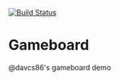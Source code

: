 [![Build Status](https://travis-ci.org/davcs86/Gameboard.svg?branch=master)](https://travis-ci.org/davcs86/Gameboard)

# Gameboard
@davcs86's gameboard demo

